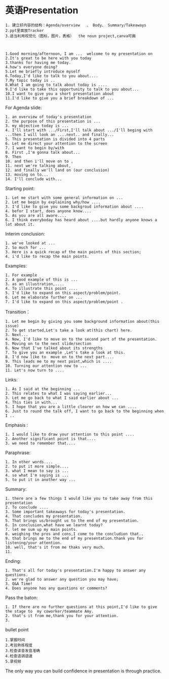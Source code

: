 # 英语Presentation

	1. 建立好内容的结构：Agenda/overview   、 Body、 Summary/Takeaways
	2.ppt里面放Tracker
	3.适当利用视觉化（图标，图片，表格）  the noun project,canva可画



	1.Good morning/afternoon, I am ...  welcome to my presentation on
	2.It's great to be here with you today
	3.thanks for having me today.
	4.how's everyone doing?
	5.Let me briefly introduce myself
	6.Today,I'd like to talk to you about....
	7.My topic today is ..
	8.What I am going to talk about today is ....
	9.I'd like to take this opportunity to talk to you about...
	10.I want to give you a short presentation about
	11.I'd like to give you a brief breakdown of ...

For Agenda slide:

	1. an overview of today's presentation
	2. the purpose of this presentation is ...
	3. my objective today is ...
	4. I'll start with .../First,I'll talk about .../I'll beging with ...then I will look an ....next.. and finally...
	5. This presentation is divided into 4 parts
	6. Let me direct your attention to the screen
	7. I want to begin by/with
	8. First ,I'm gonna talk about...
	9. Then
	10. and then i'll move on to ,
	11. next we're talking about,
	12. and finally we'll land on (our conclusion)
	13. moving on to...
	14. I'll conclude with...



Starting point:

	1. Let me start with some general information on ...
	2. Let me begin by explaining why/how ....
	3. I'd like to give you some backgroud information about ....
	4. befor I start, does anyone know....
	5. As you are all aware....
	6. I think everyboday has heard about ....but hardly anyone knows a lot about it.



Interim conclusion:

	1. we've looked at ...
	2. So much for ...
	3. Here is a quick recap of the main points of this section;
	4. i'd like to recap the main points.



Examples:

	1. For example
	2. A good example of this is ...
	3. as an illustration,....
	4. To illustrate this point ....
	5. I'd like to expand on this aspect/problem/point.
	6. Let me elaborate further on ...
	7. I'd like to expand on this aspect/problem/point .



Transition：

	1. Let me begin by giving you some background information about(this issue)
	2. To get started,Let's take a look at(this chart) here.
	3. Next...
	4. Now, I'd like to move on to the second part of the presentation.
	5. Moving on to the next slide/section
	6. Now that I've talked about its strengths
	7. To give you an example ,Let's take a look at this.
	8. I'd now like to  move on to the next part....
	9. This leads me to my next point,which is ....
	10. Turning our attention now to ...
	11. Let's now turn to ....



Links:

	1. As I said at the beginning ...
	2. This relates to what I was saying earlier...
	3. Let me go back to what I said earlier about ...
	4. This ties in with...
	5. I hope that you are a little clearer on how we can ....
	6. Just to round the talk off, I want to go back to the beginning when I ..



Emphasis :

	1. I would like to draw your attention to this point ....
	2. Another significant point is that....
	3. we need to remember that....



Paraphrase:

	1. In other words....
	2. to put it more simple....
	3. what I mean to say is ...
	4. so what I'm saying is ...
	5. to put it in another way ...



Summary:

	1. there are a few things I would like you to take away from this presentation
	2. To conclude ....
	3. Some important takeaways for today's presentation.
	4. That concludes my presentation.
	5. That brings us/brought us to the end of my presentation.
	6. In conclusion,what have we learnt today?
	7. let me sum up my main points.
	8. weighing the pros and cons,I come to the concludion that..
	9. that brings me to the end of my presentation.thank you for listening/your attention.
	10. well, that's it from me thaks very much.
	11. 



Ending:

	1. That's all for today's presentation.I'm happy to answer any questions.
	2. we're glad to answer any question you may have;
	3. Q&A Time!
	4. Does anyone has any questions or comments?



Pass the baton:

	1. If there are no further questions at this point,I'd like to give the stage to  my coworker/teammate Amy.
	2. that's it from me,thank you for your attention.
	3. 




bullet point

	1.掌握时间
	2.考验熟练程度
	3.检查读音发音准确
	4.检查语调语速
	5.录视频



The only way you can build confidence in presentation is through practice.
